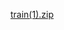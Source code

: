 [train(1).zip](https://github.com/HMutlu1/SAN-FRANCISCO-CRIME-GEOGRAPHICAL-CLUSTERING/files/9389948/train.1.zip)
